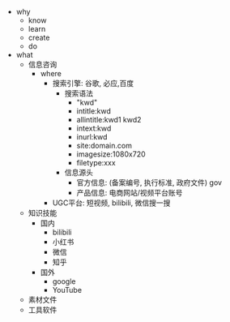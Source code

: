 - why
	- know
	- learn
	- create
	- do
- what
	- 信息咨询
		- where
			- 搜索引擎: 谷歌, 必应,百度
				- 搜索语法
					- "kwd"
					- intitle:kwd
					- allintitle:kwd1 kwd2
					- intext:kwd
					- inurl:kwd
					- site:domain.com
					- imagesize:1080x720
					- filetype:xxx
				- 信息源头
					- 官方信息: (备案编号, 执行标准, 政府文件)  gov
					- 产品信息: 电商网站/视频平台账号
			- UGC平台: 短视频, bilibili, 微信搜一搜
	- 知识技能
		- 国内
			- bilibili
			- 小红书
			- 微信
			- 知乎
		- 国外
			- google
			- YouTube
	- 素材文件
	- 工具软件
